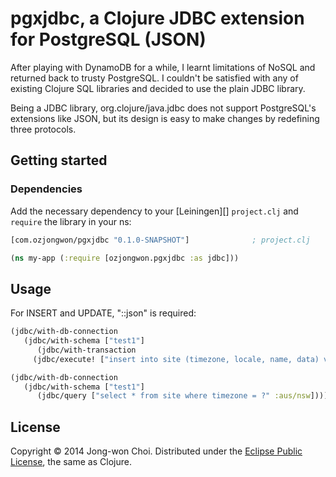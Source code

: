 # pgxjdbc, a Clojure JDBC extension for PostgreSQL (JSON)

After playing with DynamoDB for a while, I learnt limitations of NoSQL and returned back to trusty PostgreSQL.
I couldn't be satisfied with any of existing Clojure SQL libraries and decided to use the plain JDBC library.

Being a JDBC library, org.clojure/java.jdbc does not support PostgreSQL's extensions like JSON, but its design is easy to make changes by redefining three protocols.

## Getting started

### Dependencies

Add the necessary dependency to your [Leiningen][] `project.clj` and `require` the library in your ns:

```clojure
[com.ozjongwon/pgxjdbc "0.1.0-SNAPSHOT"]              ; project.clj

(ns my-app (:require [ozjongwon.pgxjdbc :as jdbc]))
```

## Usage
For INSERT and UPDATE, "::json" is required:

```clojure
(jdbc/with-db-connection
   (jdbc/with-schema ["test1"]
      (jdbc/with-transaction
	 (jdbc/execute! ["insert into site (timezone, locale, name, data) values (?,?,?,?::json)" :aus/nsw :en_AU "new name12" false]))))

(jdbc/with-db-connection
   (jdbc/with-schema ["test1"]
      (jdbc/query ["select * from site where timezone = ?" :aus/nsw])))
```

## License

Copyright &copy; 2014 Jong-won Choi. Distributed under the [Eclipse Public License][], the same as Clojure.



[Eclipse Public License]: <https://raw2.github.com/ozjongwon/dynohub/master/LICENSE>